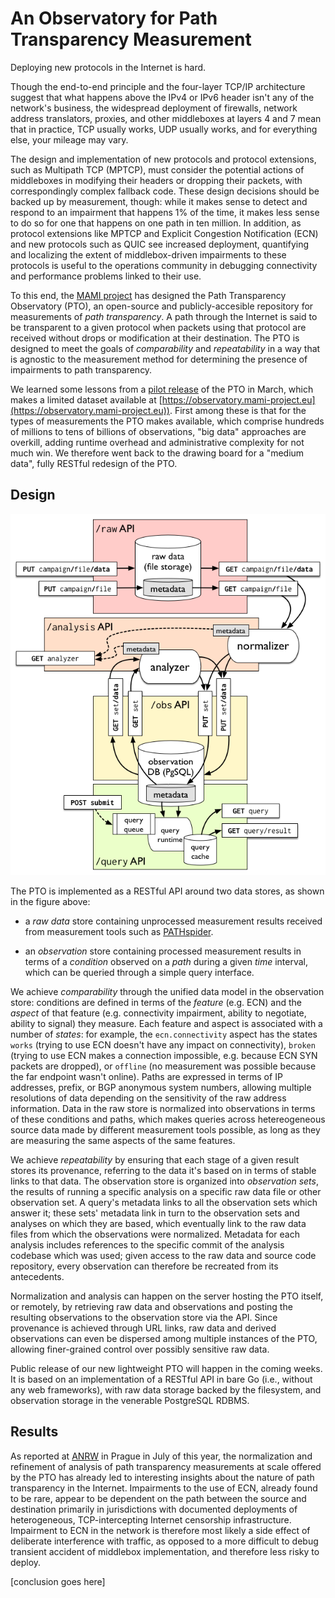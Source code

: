 # An Observatory for Path Transparency Measurement

Deploying new protocols in the Internet is hard. 

Though the end-to-end principle and the four-layer TCP/IP architecture suggest
that what happens above the IPv4 or IPv6 header isn't any of the network's
business, the widespread deployment of firewalls, network address translators,
proxies, and other middleboxes at layers 4 and 7 mean that in practice, TCP
usually works, UDP usually works, and for everything else, your mileage may
vary.

The design and implementation of new protocols and protocol extensions, such as
Multipath TCP (MPTCP), must consider the potential actions of middleboxes in
modifying their headers or dropping their packets, with correspondingly complex
fallback code. These design decisions should be backed up by measurement,
though: while it makes sense to detect and respond to an impairment that happens
1% of the time, it makes less sense to do so for one that happens on one path in
ten million. In addition, as protocol extensions like MPTCP and Explicit
Congestion Notification (ECN) and new protocols such as QUIC see increased
deployment, quantifying and localizing the extent of middlebox-driven
impairments to these protocols is useful to the operations community in
debugging connectivity and performance problems linked to their use.

To this end, the [MAMI project](https://mami-project.eu) has designed the Path
Transparency Observatory (PTO), an open-source and publicly-accesible repository
for measurements of _path transparency_. A path through the Internet is said to
be transparent to a given protocol when packets using that protocol are received
without drops or modification at their destination. The PTO is designed to meet
the goals of _comparability_ and _repeatability_ in a way that is agnostic to
the measurement method for determining the presence of impairments to path
transparency. 

We learned some lessons from a [pilot
release](https://mami-project.eu/index.php/2017/03/01/path-transparency-observatory-pto-goes-live/)
of the PTO in March, which makes a limited dataset available at
[https://observatory.mami-project.eu](https://observatory.mami-project.eu)).
First among these is that for the types of measurements the PTO makes available,
which comprise hundreds of millions to tens of billions of observations, "big
data" approaches are overkill, adding runtime overhead and administrative
complexity for not much win. We therefore went back to the drawing board for a
"medium data", fully RESTful redesign of the PTO.

## Design

![PTO design](pto-design.png)

The PTO is implemented as a RESTful API around two data stores, as shown in the figure above:

- a _raw data_ store containing unprocessed measurement results received from
  measurement tools such as [PATHspider](https://pathspider.net).

- an _observation_ store containing processed measurement results in terms of a
  _condition_ observed on a _path_ during a given _time_ interval, which can be
  queried through a simple query interface.

We achieve _comparability_ through the unified data model in the observation
store: conditions are defined in terms of the _feature_ (e.g. ECN) and the
_aspect_ of that feature (e.g. connectivity impairment, ability to negotiate,
ability to signal) they measure. Each feature and aspect is associated with a
number of _states_: for example, the `ecn.connectivity` aspect has the states
`works` (trying to use ECN doesn't have any impact on connectivity), `broken`
(trying to use ECN makes a connection impossible, e.g. because ECN SYN packets
are dropped), or `offline` (no measurement was possible because the far endpoint
wasn't online). Paths are expressed in terms of IP addresses, prefix, or BGP
anonymous system numbers, allowing multiple resolutions of data depending on the
sensitivity of the raw address information.  Data in the raw store is normalized
into observations in terms of these conditions and paths, which makes queries
across hetereogeneous source data made by different measurement tools possible,
as long as they are measuring the same aspects of the same features. 

We achieve _repeatability_ by ensuring that each stage of a given result stores
its provenance, referring to the data it's based on in terms of stable links to
that data. The observation store is organized into _observation sets_, the
results of running a specific analysis on a specific raw data file or other
observation set. A query's metadata links to all the observation sets which
answer it; these sets' metadata link in turn to the observation sets and
analyses on which they are based, which eventually link to the raw data files
from which the observations were normalized. Metadata for each analysis includes
references to the specific commit of the analysis codebase which was used; given
access to the raw data and source code repository, every observation can
therefore be recreated from its antecedents. 

Normalization and analysis can happen on the server hosting the PTO itself, or
remotely, by retrieving raw data and observations and posting the resulting
observations to the observation store via the API. Since provenance is achieved
through URL links, raw data and derived observations can even be dispersed among
multiple instances of the PTO, allowing finer-grained control over possibly
sensitive raw data.

Public release of our new lightweight PTO will happen in the coming weeks. It is
based on an implementation of a RESTful API in bare Go (i.e., without any web
frameworks), with raw data storage backed by the filesystem, and observation
storage in the venerable PostgreSQL RDBMS.

## Results

As reported at [ANRW](https://irtf.org/anrw/2017/anrw17-final16.pdf) in Prague
in July of this year, the normalization and refinement of analysis of path
transparency measurements at scale offered by the PTO has already led to
interesting insights about the nature of path transparency in the Internet.
Impairments to the use of ECN, already found to be rare, appear to be dependent
on the path between the source and destination primarily in jurisdictions with
documented deployments of heterogeneous, TCP-intercepting Internet censorship
infrastructure. Impairment to ECN in the network is therefore most likely a side
effect of deliberate interference with traffic, as opposed to a more difficult
to debug transient accident of middlebox implementation, and therefore less
risky to deploy.

[conclusion goes here]